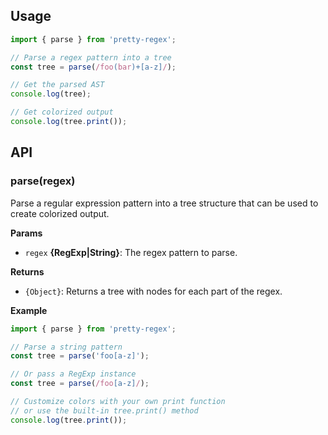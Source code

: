 ## Usage

```js
import { parse } from 'pretty-regex';

// Parse a regex pattern into a tree
const tree = parse(/foo(bar)+[a-z]/);

// Get the parsed AST
console.log(tree);

// Get colorized output
console.log(tree.print());
```

## API

### parse(regex)

Parse a regular expression pattern into a tree structure that can be used to create colorized output.

**Params**

* `regex` **{RegExp|String}**: The regex pattern to parse.

**Returns**

* `{Object}`: Returns a tree with nodes for each part of the regex.

**Example**

```js
import { parse } from 'pretty-regex';

// Parse a string pattern
const tree = parse('foo[a-z]');

// Or pass a RegExp instance
const tree = parse(/foo[a-z]/);

// Customize colors with your own print function
// or use the built-in tree.print() method
console.log(tree.print());
```
